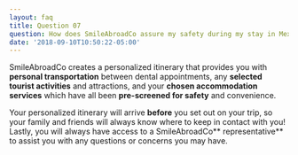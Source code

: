 ```yaml
---
layout: faq
title: Question 07
question: How does SmileAbroadCo assure my safety during my stay in Mexico?
date: '2018-09-10T10:50:22-05:00'
---
```

SmileAbroadCo creates a personalized itinerary that provides you with **personal transportation** between dental appointments, any **selected tourist activities** and attractions, and your **chosen accommodation services** which have all been **pre-screened for safety** and convenience. 

Your personalized itinerary will arrive **before** you set out on your trip, so your family and friends will always know where to keep in contact with you! Lastly, you will always have access to a SmileAbroadCo** representative** to assist you with any questions or concerns you may have.
